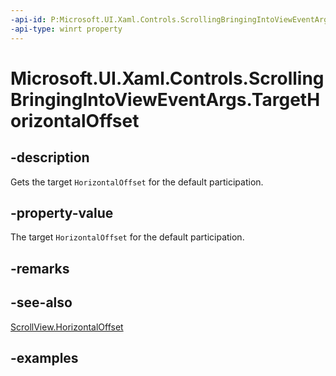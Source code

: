 ```yaml
---
-api-id: P:Microsoft.UI.Xaml.Controls.ScrollingBringingIntoViewEventArgs.TargetHorizontalOffset
-api-type: winrt property
---
```


# Microsoft.UI.Xaml.Controls.ScrollingBringingIntoViewEventArgs.TargetHorizontalOffset

<!--
public double TargetHorizontalOffset { get; }
-->

## -description

Gets the target `HorizontalOffset` for the default participation.

## -property-value

The target `HorizontalOffset` for the default participation.

## -remarks

## -see-also

[ScrollView.HorizontalOffset](scrollview_horizontaloffset.md)

## -examples


